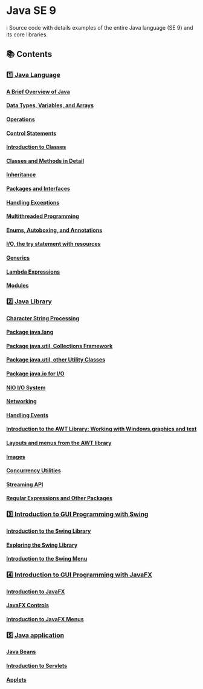 # Java SE 9

ℹ️ Source code with details examples of the entire Java language (SE 9) and its core libraries.

## 📚 Contents

### [1️⃣ Java Language](https://github.com/DimaZeland/Java-Software-Engineer/tree/master/01-Java-Syntax/02-Java-9/m1syntax)
#### [A Brief Overview of Java](https://github.com/DimaZeland/Java-Software-Engineer/tree/master/01-Java-Syntax/02-Java-9/m1syntax/src/main/java/c02Review)
#### [Data Types, Variables, and Arrays](https://github.com/DimaZeland/Java-Software-Engineer/tree/master/01-Java-Syntax/02-Java-9/m1syntax/src/main/java/c03DataTypes)
#### [Operations](https://github.com/DimaZeland/Java-Software-Engineer/tree/master/01-Java-Syntax/02-Java-9/m1syntax/src/main/java/c04Operations)
#### [Control Statements](https://github.com/DimaZeland/Java-Software-Engineer/tree/master/01-Java-Syntax/02-Java-9/m1syntax/src/main/java/c06Classes)
#### [Introduction to Classes](https://github.com/DimaZeland/Java-Software-Engineer/tree/master/01-Java-Syntax/02-Java-9/m1syntax/src/main/java/c06Classes)
#### [Classes and Methods in Detail](https://github.com/DimaZeland/Java-Software-Engineer/tree/master/01-Java-Syntax/02-Java-9/m1syntax/src/main/java/c07Methods)
#### [Inheritance](https://github.com/DimaZeland/Java-Software-Engineer/tree/master/01-Java-Syntax/02-Java-9/m1syntax/src/main/java/c08Inheritance)
#### [Packages and Interfaces](https://github.com/DimaZeland/Java-Software-Engineer/tree/master/01-Java-Syntax/02-Java-9/m1syntax/src/main/java/c09Interfaces)
#### [Handling Exceptions](https://github.com/DimaZeland/Java-Software-Engineer/tree/master/01-Java-Syntax/02-Java-9/m1syntax/src/main/java/c10Exceptions)
#### [Multithreaded Programming](https://github.com/DimaZeland/Java-Software-Engineer/tree/master/01-Java-Syntax/02-Java-9/m1syntax/src/main/java/c11Multithreading)
#### [Enums, Autoboxing, and Annotations](https://github.com/DimaZeland/Java-Software-Engineer/tree/master/01-Java-Syntax/02-Java-9/m1syntax/src/main/java/c12Annotations)
#### [I/O, the try statement with resources](https://github.com/DimaZeland/Java-Software-Engineer/tree/master/01-Java-Syntax/02-Java-9/m1syntax/src/main/java/c13InOutput)
#### [Generics](https://github.com/DimaZeland/Java-Software-Engineer/tree/master/01-Java-Syntax/02-Java-9/m1syntax/src/main/java/c14Generics)
#### [Lambda Expressions](https://github.com/DimaZeland/Java-Software-Engineer/tree/master/01-Java-Syntax/02-Java-9/m1syntax/src/main/java/c15Lambda)
#### [Modules](https://github.com/DimaZeland/Java-Software-Engineer/tree/master/01-Java-Syntax/02-Java-9/m1syntax/src/main/java/c16Modules/mymodapp/appsrc)
### [2️⃣ Java Library](https://github.com/DimaZeland/Java-Software-Engineer/tree/master/01-Java-Syntax/02-Java-9/m2library)
#### [Character String Processing](https://github.com/DimaZeland/Java-Software-Engineer/tree/master/01-Java-Syntax/02-Java-9/m2library/src/main/java/c17String)
#### [Package java.lang](https://github.com/DimaZeland/Java-Software-Engineer/tree/master/01-Java-Syntax/02-Java-9/m2library/src/main/java/c18Lang)
#### [Package java.util, Collections Framework](https://github.com/DimaZeland/Java-Software-Engineer/tree/master/01-Java-Syntax/02-Java-9/m2library/src/main/java/c19Collections)
#### [Package java.util, other Utility Classes](https://github.com/DimaZeland/Java-Software-Engineer/tree/master/01-Java-Syntax/02-Java-9/m2library/src/main/java/c20Util)
#### [Package java.io for I/O](https://github.com/DimaZeland/Java-Software-Engineer/tree/master/01-Java-Syntax/02-Java-9/m2library/src/main/java/c21Javaio)
#### [NIO I/O System](https://github.com/DimaZeland/Java-Software-Engineer/tree/master/01-Java-Syntax/02-Java-9/m2library/src/main/java/c22Nio)
#### [Networking](https://github.com/DimaZeland/Java-Software-Engineer/tree/master/01-Java-Syntax/02-Java-9/m2library/src/main/java/c23NetWorking)
#### [Handling Events](https://github.com/DimaZeland/Java-Software-Engineer/tree/master/01-Java-Syntax/02-Java-9/m2library/src/main/java/c24Events)
#### [Introduction to the AWT Library: Working with Windows,graphics and text](https://github.com/DimaZeland/Java-Software-Engineer/tree/master/01-Java-Syntax/02-Java-9/m2library/src/main/java/c25AWTwindows)
#### [Layouts and menus from the AWT library](https://github.com/DimaZeland/Java-Software-Engineer/tree/master/01-Java-Syntax/02-Java-9/m2library/src/main/java/c26AWTmenu)
#### [Images](https://github.com/DimaZeland/Java-Software-Engineer/tree/master/01-Java-Syntax/02-Java-9/m2library/src/main/java/c27Images)
#### [Concurrency Utilities](https://github.com/DimaZeland/Java-Software-Engineer/tree/master/01-Java-Syntax/02-Java-9/m2library/src/main/java/c28Parallelism)
#### [Streaming API](https://github.com/DimaZeland/Java-Software-Engineer/tree/master/01-Java-Syntax/02-Java-9/m2library/src/main/java/c29StreamAPI)
#### [Regular Expressions and Other Packages](https://github.com/DimaZeland/Java-Software-Engineer/tree/master/01-Java-Syntax/02-Java-9/m2library/src/main/java/c30Regex)
### [3️⃣ Introduction to GUI Programming with Swing](https://github.com/DimaZeland/Java-Software-Engineer/tree/master/01-Java-Syntax/02-Java-9/m3Swing)
#### [Introduction to the Swing Library](https://github.com/DimaZeland/Java-Software-Engineer/tree/master/01-Java-Syntax/02-Java-9/m3Swing/src/main/java/c31Overview)
#### [Exploring the Swing Library](https://github.com/DimaZeland/Java-Software-Engineer/tree/master/01-Java-Syntax/02-Java-9/m3Swing/src/main/java/c32Buttons)
#### [Introduction to the Swing Menu](v)
### [4️⃣ Introduction to GUI Programming with JavaFX](https://github.com/DimaZeland/Java-Software-Engineer/tree/master/01-Java-Syntax/02-Java-9/m4JavaFx)
#### [Introduction to JavaFX](https://github.com/DimaZeland/Java-Software-Engineer/tree/master/01-Java-Syntax/02-Java-9/m4JavaFx/src/main/java/c34Overview)
#### [JavaFX Controls](https://github.com/DimaZeland/Java-Software-Engineer/tree/master/01-Java-Syntax/02-Java-9/m4JavaFx/src/main/java/c35Controls)
#### [Introduction to JavaFX Menus](https://github.com/DimaZeland/Java-Software-Engineer/tree/master/01-Java-Syntax/02-Java-9/m4JavaFx/src/main/java/c36Menu)
### [5️⃣ Java application](https://github.com/DimaZeland/Java-Software-Engineer/tree/master/01-Java-Syntax/02-Java-9/m5Application)
#### [Java Beans](https://github.com/DimaZeland/Java-Software-Engineer/tree/master/01-Java-Syntax/02-Java-9/m5Application/src/main/java/c37JavaBeans)
#### [Introduction to Servlets](https://github.com/DimaZeland/Java-Software-Engineer/tree/master/01-Java-Syntax/02-Java-9/m5Application/src/main/java/c38Servlets)
#### [Applets](https://github.com/DimaZeland/Java-Software-Engineer/tree/master/01-Java-Syntax/02-Java-9/m5Application/src/main/java/c39Applets)
